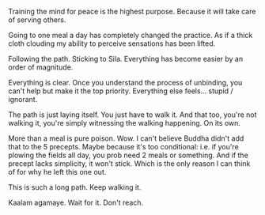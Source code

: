 Training the mind for peace is the highest purpose.
Because it will take care of serving others.

Going to one meal a day has completely changed the practice.
As if a thick cloth clouding my ability to perceive sensations has been lifted.

Following the path. Sticking to Sila. Everything has become easier by an order of magnitude.

Everything is clear.
Once you understand the process of unbinding, you can't help but make it the top priority. Everything else feels... stupid / ignorant.

The path is just laying itself.
You just have to walk it.
And that too, you're not walking it, you're simply witnessing the walking happening. On its own.

More than a meal is pure poison. Wow.
I can't believe Buddha didn't add that to the 5 precepts. Maybe because it's too conditional: i.e. if you're plowing the fields all day, you prob need 2 meals or something. And if the precept lacks simplicity, it won't stick.
Which is the only reason I can think of for why he left this one out.

This is such a long path. Keep walking it.

Kaalam agamaye. Wait for it. Don't reach.